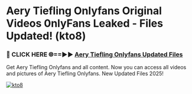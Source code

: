 # Aery Tiefling Onlyfans Original Videos 0nlyFans Leaked - Files Updated! (kto8)

<h3>🔴 CLICK HERE 🌐==►► <a href="https://tinyurl.com/2m67pmp6" rel="nofollow">Aery Tiefling Onlyfans Updated Files</a></h3>

Get Aery Tiefling Onlyfans and all content. Now you can access all videos and pictures of Aery Tiefling Onlyfans. New Updated Files 2025!

[![kto8](https://i.imgur.com/H4QAA4z.gif)](https://tinyurl.com/2m67pmp6)